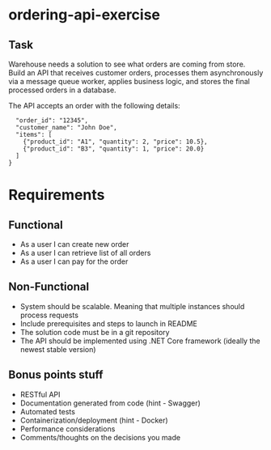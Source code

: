 # ordering-api-exercise

## Task
Warehouse needs a solution to see what orders are coming from store.
Build an API that receives customer orders, processes them asynchronously via a message queue worker, applies business logic, and stores the final processed orders in a database.

The API accepts an order with the following details:
```{
  "order_id": "12345",
  "customer_name": "John Doe",
  "items": [
    {"product_id": "A1", "quantity": 2, "price": 10.5},
    {"product_id": "B3", "quantity": 1, "price": 20.0}
  ]
}
```

# Requirements
## Functional
* As a user I can create new order
* As a user I can retrieve list of all orders
* As a user I can pay for the order

## Non-Functional
* System should be scalable. Meaning that multiple instances should process requests
* Include prerequisites and steps to launch in README
* The solution code must be in a git repository
* The API should be implemented using .NET Core framework (ideally the newest stable version)

## Bonus points stuff
* RESTful API
* Documentation generated from code (hint - Swagger)
* Automated tests
* Containerization/deployment (hint - Docker)
* Performance considerations
* Comments/thoughts on the decisions you made
